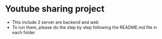 # Youtube sharing project

- This include 2 server are backend and web
- To run them, please do the step by step following the README.md file in each folder
